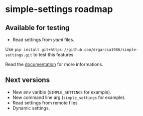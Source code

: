 simple-settings roadmap
=======================

Available for testing
---------------------
* Read settings from _yaml_ files.

Use `pip install git+https://github.com/drgarcia1986/simple-settings.git` to test this features

Read the [documentation](http://simple-settings.readthedocs.org/en/latest/) for more informations.

Next versions
-------------
* New env varible (`SIMPLE_SETTINGS` for example).
* New command line arg (`simple_settings` for example).
* Read settings from remote files.
* Dynamic settings.
